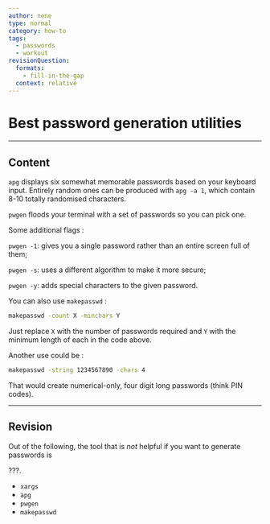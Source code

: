 ```yaml
---
author: nene
type: normal
category: how-to
tags:
  - passwords
  - workout
revisionQuestion:
  formats:
    - fill-in-the-gap
  context: relative
---
```


# Best password generation utilities


---

## Content

`apg`  displays six somewhat memorable passwords based on your keyboard input. Entirely random ones can be produced with `apg -a 1`, which contain 8-10 totally randomised characters.

`pwgen` floods your terminal with a set of passwords so you can pick one.

Some additional flags :

`pwgen -1`: gives you a single password rather than an entire screen full of them;

`pwgen -s`: uses a different algorithm to make it more secure;

`pwgen -y`: adds special characters to the given password.

You can also use `makepasswd` : 

```bash
makepasswd -count X -minchars Y
```

Just replace `X` with the number of passwords required and `Y` with the minimum length of each in the code above.

Another use could be : 

```bash
makepasswd -string 1234567890 -chars 4
```

That would create numerical-only, four digit long passwords (think PIN codes).


---

## Revision

Out of the following, the tool that is *not* helpful if you want to generate passwords is 

???.

- `xargs`
- `apg`
- `pwgen`
- `makepasswd`
